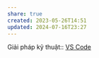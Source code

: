```yaml
---
share: true
created: 2023-05-26T14:51
updated: 2024-07-16T23:27
---
```

Giải pháp kỹ thuật:: [VS Code](../../L%E1%BA%ADp%20tr%C3%ACnh/VS%20Code.md)